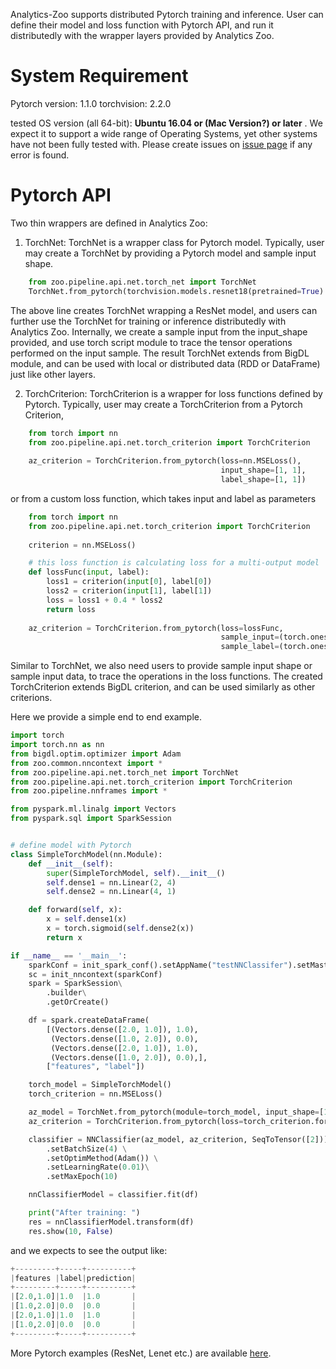 Analytics-Zoo supports distributed Pytorch training and inference. User can define their
model and loss function with Pytorch API, and run it distributedly with the wrapper layers
provided by Analytics Zoo.

# System Requirement
Pytorch version: 1.1.0
torchvision: 2.2.0

tested OS version (all 64-bit): __Ubuntu 16.04 or (Mac Version?) or later__ . We expect it to 
support a wide range of Operating Systems, yet other systems have not been fully tested with.
Please create issues on [issue page](https://github.com/intel-analytics/analytics-zoo/issues)
if any error is found.


# Pytorch API

Two thin wrappers are defined in Analytics Zoo:

1. TorchNet: TorchNet is a wrapper class for Pytorch model.
Typically, user may create a TorchNet by providing a Pytorch model and sample input shape.
```python
    from zoo.pipeline.api.net.torch_net import TorchNet
    TorchNet.from_pytorch(torchvision.models.resnet18(pretrained=True).eval(), [1, 3, 224, 224])
```
The above line creates TorchNet wrapping a ResNet model, and users can further use the TorchNet for
training or inference distributedly with Analytics Zoo. Internally, we create a sample input
from the input_shape provided, and use torch script module to trace the tensor operations
performed on the input sample. The result TorchNet extends from BigDL module, and can be used
with local or distributed data (RDD or DataFrame) just like other layers.

2. TorchCriterion: TorchCriterion is a wrapper for loss functions defined by Pytorch.
Typically, user may create a TorchCriterion from a Pytorch Criterion, 
```python
    from torch import nn
    from zoo.pipeline.api.net.torch_criterion import TorchCriterion
    
    az_criterion = TorchCriterion.from_pytorch(loss=nn.MSELoss(),
                                               input_shape=[1, 1],
                                               label_shape=[1, 1])
```
or from a custom loss function, which takes input and label as parameters

```python
    from torch import nn
    from zoo.pipeline.api.net.torch_criterion import TorchCriterion
    
    criterion = nn.MSELoss()

    # this loss function is calculating loss for a multi-output model
    def lossFunc(input, label):
        loss1 = criterion(input[0], label[0])
        loss2 = criterion(input[1], label[1])
        loss = loss1 + 0.4 * loss2
        return loss
    
    az_criterion = TorchCriterion.from_pytorch(loss=lossFunc,
                                               sample_input=(torch.ones(2, 2), torch.ones(2, 1)),
                                               sample_label=(torch.ones(2, 2), torch.ones(2, 1)))
```
Similar to TorchNet, we also need users to provide sample input shape or sample input data,
to trace the operations in the loss functions. The created TorchCriterion extends BigDL
criterion, and can be used similarly as other criterions.

Here we provide a simple end to end example.
```python
import torch
import torch.nn as nn
from bigdl.optim.optimizer import Adam
from zoo.common.nncontext import *
from zoo.pipeline.api.net.torch_net import TorchNet
from zoo.pipeline.api.net.torch_criterion import TorchCriterion
from zoo.pipeline.nnframes import *

from pyspark.ml.linalg import Vectors
from pyspark.sql import SparkSession


# define model with Pytorch
class SimpleTorchModel(nn.Module):
    def __init__(self):
        super(SimpleTorchModel, self).__init__()
        self.dense1 = nn.Linear(2, 4)
        self.dense2 = nn.Linear(4, 1)

    def forward(self, x):
        x = self.dense1(x)
        x = torch.sigmoid(self.dense2(x))
        return x

if __name__ == '__main__':
    sparkConf = init_spark_conf().setAppName("testNNClassifer").setMaster('local[1]')
    sc = init_nncontext(sparkConf)
    spark = SparkSession\
        .builder\
        .getOrCreate()

    df = spark.createDataFrame(
        [(Vectors.dense([2.0, 1.0]), 1.0),
         (Vectors.dense([1.0, 2.0]), 0.0),
         (Vectors.dense([2.0, 1.0]), 1.0),
         (Vectors.dense([1.0, 2.0]), 0.0),],
        ["features", "label"])

    torch_model = SimpleTorchModel()
    torch_criterion = nn.MSELoss()

    az_model = TorchNet.from_pytorch(module=torch_model, input_shape=[1, 2])
    az_criterion = TorchCriterion.from_pytorch(loss=torch_criterion.forward, input_shape=[1, 1], label_shape=[1, 1])

    classifier = NNClassifier(az_model, az_criterion, SeqToTensor([2])) \
        .setBatchSize(4) \
        .setOptimMethod(Adam()) \
        .setLearningRate(0.01)\
        .setMaxEpoch(10)

    nnClassifierModel = classifier.fit(df)

    print("After training: ")
    res = nnClassifierModel.transform(df)
    res.show(10, False)

```

and we expects to see the output like:
```python
+---------+-----+----------+
|features |label|prediction|
+---------+-----+----------+
|[2.0,1.0]|1.0  |1.0       |
|[1.0,2.0]|0.0  |0.0       |
|[2.0,1.0]|1.0  |1.0       |
|[1.0,2.0]|0.0  |0.0       |
+---------+-----+----------+
```

More Pytorch examples (ResNet, Lenet etc.) are available [here](../../../pyzoo/zoo/examples/pytorch).

